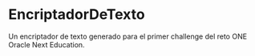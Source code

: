 # EncriptadorDeTexto
Un encriptador de texto generado para el primer challenge del reto ONE Oracle Next Education.
